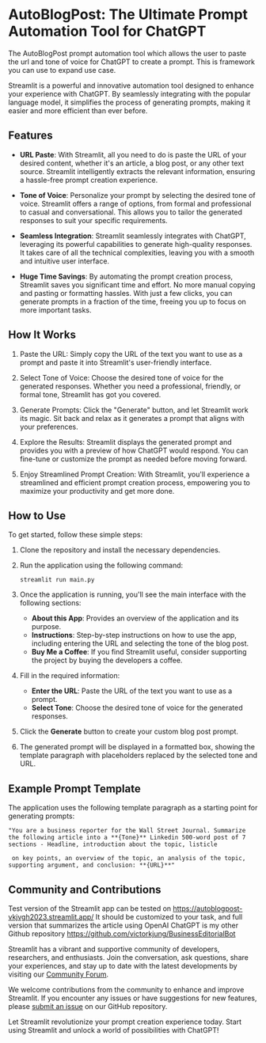 # AutoBlogPost: The Ultimate Prompt Automation Tool for ChatGPT
The AutoBlogPost prompt automation tool which allows the user to paste the url and tone of voice for ChatGPT to create a prompt. This is framework you can use to expand use case.

Streamlit is a powerful and innovative automation tool designed to enhance your experience with ChatGPT. By seamlessly integrating with the popular language model, it simplifies the process of generating prompts, making it easier and more efficient than ever before.

## Features

- **URL Paste**: With Streamlit, all you need to do is paste the URL of your desired content, whether it's an article, a blog post, or any other text source. Streamlit intelligently extracts the relevant information, ensuring a hassle-free prompt creation experience.

- **Tone of Voice**: Personalize your prompt by selecting the desired tone of voice. Streamlit offers a range of options, from formal and professional to casual and conversational. This allows you to tailor the generated responses to suit your specific requirements.

- **Seamless Integration**: Streamlit seamlessly integrates with ChatGPT, leveraging its powerful capabilities to generate high-quality responses. It takes care of all the technical complexities, leaving you with a smooth and intuitive user interface.

- **Huge Time Savings**: By automating the prompt creation process, Streamlit saves you significant time and effort. No more manual copying and pasting or formatting hassles. With just a few clicks, you can generate prompts in a fraction of the time, freeing you up to focus on more important tasks.

## How It Works

1. Paste the URL: Simply copy the URL of the text you want to use as a prompt and paste it into Streamlit's user-friendly interface.

2. Select Tone of Voice: Choose the desired tone of voice for the generated responses. Whether you need a professional, friendly, or formal tone, Streamlit has got you covered.

3. Generate Prompts: Click the "Generate" button, and let Streamlit work its magic. Sit back and relax as it generates a prompt that aligns with your preferences.

4. Explore the Results: Streamlit displays the generated prompt and provides you with a preview of how ChatGPT would respond. You can fine-tune or customize the prompt as needed before moving forward.

5. Enjoy Streamlined Prompt Creation: With Streamlit, you'll experience a streamlined and efficient prompt creation process, empowering you to maximize your productivity and get more done.

## How to Use

To get started, follow these simple steps:

1. Clone the repository and install the necessary dependencies.
2. Run the application using the following command:
   ```
   streamlit run main.py
   ```
3. Once the application is running, you'll see the main interface with the following sections:

   - **About this App**: Provides an overview of the application and its purpose.
   - **Instructions**: Step-by-step instructions on how to use the app, including entering the URL and selecting the tone of the blog post.
   - **Buy Me a Coffee**: If you find Streamlit useful, consider supporting the project by buying the developers a coffee.

4. Fill in the required information:
   - **Enter the URL**: Paste the URL of the text you want to use as a prompt.
   - **Select Tone**: Choose the desired tone of voice for the generated responses.

5. Click the **Generate** button to create your custom blog post prompt.

6. The generated prompt will be displayed in a formatted box, showing the template paragraph with placeholders replaced by the selected tone and URL.

## Example Prompt Template

The application uses the following template paragraph as a starting point for generating prompts:

```
"You are a business reporter for the Wall Street Journal. Summarize the following article into a **{Tone}** Linkedin 500-word post of 7 sections - Headline, introduction about the topic, listicle

 on key points, an overview of the topic, an analysis of the topic, supporting argument, and conclusion: **{URL}**"
```

## Community and Contributions

Test version of the Streamlit app can be tested on https://autoblogpost-vkjvgh2023.streamlit.app/
It should be customized to your task, and full version that summarizes the article using OpenAI ChatGPT is my other Github repository https://github.com/victorkjung/BusinessEditorialBot

Streamlit has a vibrant and supportive community of developers, researchers, and enthusiasts. Join the conversation, ask questions, share your experiences, and stay up to date with the latest developments by visiting our [Community Forum](https://community.streamlit.io).

We welcome contributions from the community to enhance and improve Streamlit. If you encounter any issues or have suggestions for new features, please [submit an issue](https://github.com/streamlit/streamlit/issues) on our GitHub repository.

Let Streamlit revolutionize your prompt creation experience today. Start using Streamlit and unlock a world of possibilities with ChatGPT!
